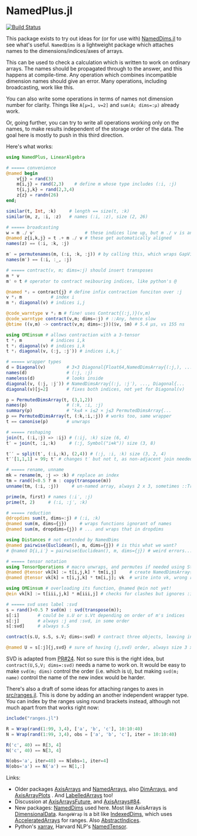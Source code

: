 # NamedPlus.jl

[![Build Status](https://travis-ci.org/mcabbott/NamedPlus.jl.svg?branch=master)](https://travis-ci.org/mcabbott/NamedPlus.jl)

This package exists to try out ideas for (or for use with) [NamedDims.jl](https://github.com/invenia/NamedDims.jl)
to see what's useful. `NamedDims` is a lightweight package which attaches names to the 
dimensions/indices/axes of arrays. 

This can be used to check a calculation which is written to work on ordinary arrays.
The names should be propagated through to the answer, and this happens at compile-time.
Any operation which combines incompatible dimension names should give an error.
Many operations, including broadcasting, work like this.

You can also write some operations in terms of names not dimension number
for clarity. Things like `A[μ=1, ν=2]` and `sum(A; dims=:μ)` already work.

Or, going further, you can try to write all operations working only on the names, 
to make results independent of the storage order of the data.
The goal here is mostly to push in this third direction. 

Here's what works: 

```julia
using NamedPlus, LinearAlgebra

# ===== convenience
@named begin
    v{j} = rand(3)
    m{i,j} = rand(2,3)    # define m whose type includes (:i, :j)
    t{i,j,k} = rand(2,3,4)
    z{z} = randn(26)
end;

similar(t, Int, :k)     # length == size(t, :k)
similar(m, z, :i, :z)   # names (:i, :z), size (2, 26)

# ===== broadcasting
w = m ./ v'                   # these indices line up, but m ./ v is an error
@named z{i,k,j} = t .+ m ./ v # these get automatically aligned
names(z) == (:i, :k, :j)

m′ = permutenames(m, (:i, :k, :j)) # by calling this, which wraps GapView{T,3,(1,0,2),(1,3),...
names(m′) == (:i, :_, :j)

# ===== contract(v, m; dims=:j) should insert transposes
m * v
m' ⊙ t # operator to contract neibouring indices, like python's @

@named *ⱼ = contract{j} # define infix contraction funciton over :j
v *ⱼ m           # index i
m *ⱼ diagonal(v) # indices i,j

@code_warntype v *ⱼ m # fine! uses Contract{(:j,)}(v,m)
@code_warntype contract(v,m; dims=:j) # ::Any, hence slow
@btime ((v,m) -> contract(v,m; dims=:j))($v, $m) # 5.4 μs, vs 155 ns

using OMEinsum # allows contraction with a 3-tensor
t *ⱼ m           # indices i,k
t *ⱼ diagonal(v) # indices i,k
t *ⱼ diagonal(v, (:j, :j′)) # indices i,k,j′

# ===== wrapper types
d = Diagonal(v)        # 3×3 Diagonal{Float64,NamedDimsArray{(:j,), ...
names(d)               # (:j, :j)
nameless(d)            # looks inside
diagonal(v, (:j, :j′)) # NamedDimsArray{(:j, :j′), ..., Diagonal{...
diagonal(v)[j=2]       # fixes both indices, not yet for Diagonal(v)

p = PermutedDimsArray(t, (3,1,2))
names(p)               # (:k, :i, :j)
summary(p)             # "k≤4 × i≤2 × j≤3 PermutedDimsArray{...
p == PermutedDimsArray(t, (:k,:i,:j)) # works too, same wrapper
t == canonise(p)       # unwraps

# ===== reshaping
join(t, (:i,:j) => :ij) # (:ij, :k) size (6, 4)
t′ = join(t, :i,:k)     # (:j, Symbol("i⊗k")) size (3, 8)

t′′ = split(t′, (:i,:k), (2,4)) # (:j, :i, :k) size (3, 2, 4)
t′′[1,1,1] = 99; t′ # changes t′ but not t, as non-adjacent join needed permutedims

# ===== rename, unname
mk = rename(m, :j => :k) # replace an index
tm = rand()<0.5 ? m : copy(transpose(m))
unname(tm, (:i, :j))     # un-named array, always 2 x 3, sometimes ::Transpose

prime(m, first) # names (:i′, :j)
prime(t, 2)     # (:i, :j′, :k)

# ===== reduction
@dropdims sum(t, dims=:j) # (:i, :k)
@named sum(m, dims={j})     # wraps functions ignorant of names
@named sum(m, dropdims={j}) # ... and wraps that in dropdims

using Distances # not extended by NamedDims
@named pairwise(Euclidean(), m, dims={j}) # is this what we want?
# @named D{i,i′} = pairwise(Euclidean(), m, dims={j}) # weird errors...

# ===== tensor notation
using TensorOperations # macro unwraps, and permutes if needed using Strided 
@named @tensor vk[k] := t[i,j,k] * tm[i,j]     # create NamedDimsArray{(:k,)
@named @tensor vk[k] = t[i,j,k] * tm[i,j]; vk  # write into vk, wrong return type :(

using OMEinsum # overloading its function, @named @ein not yet! 
@ein vk[k] := t[iii,j,k] * m[iii,j] # checks for clashes but ignores :iii

# ===== svd uses label :svd
s = rand()<0.5 ? svd(m) : svd(transpose(m));
s[:i]       # could be s.U or s.Vt depending on order of m's indices
s[:j]       # always :j and :svd, in some order
s[:svd]     # always s.S

contract(s.U, s.S, s.V; dims=:svd) # contract three objects, leaving indices i & j ## BROKEN

@named U = s[:j]{j,svd} # sure of having (j,svd) order, always size 3 x 2, sometimes ::Transpose
```

SVD is adapted from [PR#24](https://github.com/invenia/NamedDims.jl/pull/24). 
Not so sure this is the right idea, but `contract(U,S,V; dims=:svd)` needs a name to work on.
It would be easy to make `svd(m; dims)` control the order (i.e. which is `U`), 
but making `svd(m; name)` control the name of the new index would be harder. 

There's also a draft of some ideas for attaching ranges to axes in [src/ranges.jl](src/ranges.jl).
This is done by adding an another independent wrapper type.
You can index by the ranges using round brackets instead,
although not much apart from that works right now:

```julia
include("ranges.jl")

R = Wrap(rand(1:99, 3,4), ['a', 'b', 'c'], 10:10:40)
N = Wrap(rand(1:99, 3,4), obs = ['a', 'b', 'c'], iter = 10:10:40)

R('c', 40) == R[3, 4]
N('c', 40) == N[3, 4]

N(obs='a', iter=40) == N[obs=1, iter=4]
N(obs='a') == N('a') == N[1,:]
```

Links:
* Older packages [AxisArrays](https://github.com/JuliaArrays/AxisArrays.jl) and 
  [NamedArrays](https://github.com/davidavdav/NamedArrays.jl),
  also [DimArrays](https://github.com/mcabbott/DimArrays.jl), 
  and [AxisArrayPlots](https://github.com/jw3126/AxisArrayPlots.jl) .
  And [LabelledArrays](https://github.com/JuliaDiffEq/LabelledArrays.jl) too!
* Discussion at [AxisArraysFuture](https://github.com/JuliaCollections/AxisArraysFuture/issues/1), and [AxisArrays#84](https://github.com/JuliaArrays/AxisArrays.jl/issues/84). 
* New packages: [NamedDims](https://github.com/invenia/NamedDims.jl) used here.
  Most like AxisArrays is [DimensionalData](https://github.com/rafaqz/DimensionalData.jl).
  `RangeWrap` is a bit like [IndexedDims](https://github.com/invenia/IndexedDims.jl),
  which uses [AcceleratedArrays](https://github.com/andyferris/AcceleratedArrays.jl) for ranges.
  Also [AbstractIndices](https://github.com/Tokazama/AbstractIndices.jl).
* Python's [xarray](http://xarray.pydata.org/en/stable/), Harvard NLP's [NamedTensor](http://nlp.seas.harvard.edu/NamedTensor). 


